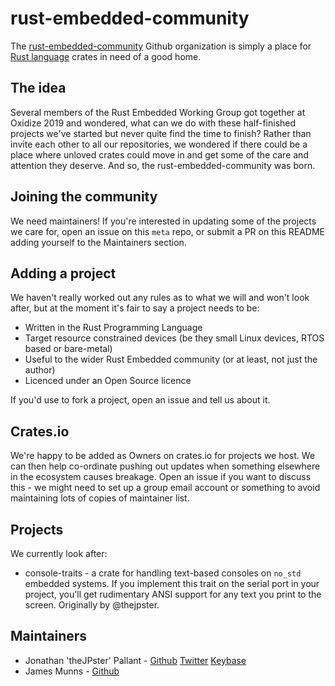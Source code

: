 # rust-embedded-community

The [rust-embedded-community](https://github.com/rust-embedded-community) Github organization is simply a place for [Rust language](https://www.rust-lang.org) crates in need of a good home.

## The idea

Several members of the Rust Embedded Working Group got together at Oxidize 2019 and wondered, what can we do with these half-finished projects we've started but never quite find the time to finish? Rather than invite each other to all our repositories, we wondered if there could be a place where unloved crates could move in and get some of the care and attention they deserve. And so, the rust-embedded-community was born.

## Joining the community

We need maintainers! If you're interested in updating some of the projects we care for, open an issue on this `meta` repo, or submit a PR on this README adding yourself to the Maintainers section.

## Adding a project

We haven't really worked out any rules as to what we will and won't look after, but at the moment it's fair to say a project needs to be:

* Written in the Rust Programming Language
* Target resource constrained devices (be they small Linux devices, RTOS based or bare-metal)
* Useful to the wider Rust Embedded community (or at least, not just the author)
* Licenced under an Open Source licence

If you'd use to fork a project, open an issue and tell us about it.

## Crates.io

We're happy to be added as Owners on crates.io for projects we host. We can then help co-ordinate pushing out updates when something elsewhere in the ecosystem causes breakage. Open an issue if you want to discuss this - we might need to set up a group email account or something to avoid maintaining lots of copies of maintainer list.

## Projects

We currently look after:

* console-traits - a crate for handling text-based consoles on `no_std` embedded systems. If you implement this trait on the serial port in your project, you'll get rudimentary ANSI support for any text you print to the screen. Originally by @thejpster.

## Maintainers

* Jonathan 'theJPster' Pallant - [Github](https://github.com/thejpster) [Twitter](https://twitter.com/therealjpster) [Keybase](https://keybase.io/thejpster)
* James Munns - [Github](https://github.com/jamesmunns)
